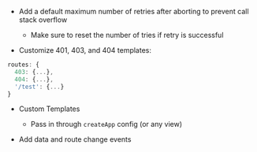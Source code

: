 - Add a default maximum number of retries after aborting to prevent call stack overflow
  - Make sure to reset the number of tries if retry is successful

- Customize 401, 403, and 404 templates:

```js
routes: {
  403: {...},
  404: {...},
  '/test': {...}
}
```

- Custom Templates
  - Pass in through `createApp` config (or any view)

- Add data and route change events